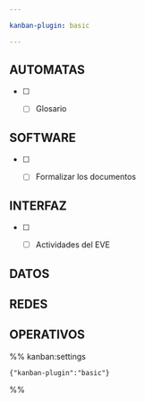 ```yaml
---

kanban-plugin: basic

---
```


## AUTOMATAS

- [ ] - [ ] Glosario


## SOFTWARE

- [ ] - [ ] Formalizar los documentos


## INTERFAZ

- [ ] - [ ] Actividades del EVE


## DATOS



## REDES



## OPERATIVOS





%% kanban:settings
```
{"kanban-plugin":"basic"}
```
%%